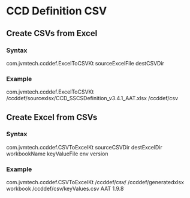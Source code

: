 # CCD Definition CSV

## Create CSVs from Excel

### Syntax
com.jvmtech.ccddef.ExcelToCSVKt sourceExcelFile destCSVDir

### Example
com.jvmtech.ccddef.ExcelToCSVKt /ccddef/sourcexlsx/CCD_SSCSDefinition_v3.4.1_AAT.xlsx /ccddef/csv


## Create Excel from CSVs

### Syntax
com.jvmtech.ccddef.CSVToExcelKt sourceCSVDir destExcelDir workbookName keyValueFile env version 

### Example

com.jvmtech.ccddef.CSVToExcelKt /ccddef/csv/ /ccddef/generatedxlsx workbook /ccddef/csv/keyValues.csv AAT 1.9.8
